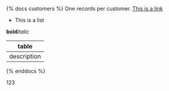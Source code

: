 {% docs customers %}
One records per customer.
[This is a link](google.com)

* This is a list

**bold**_italic_

|table|
|-----|
|description|

{% enddocs %}


123